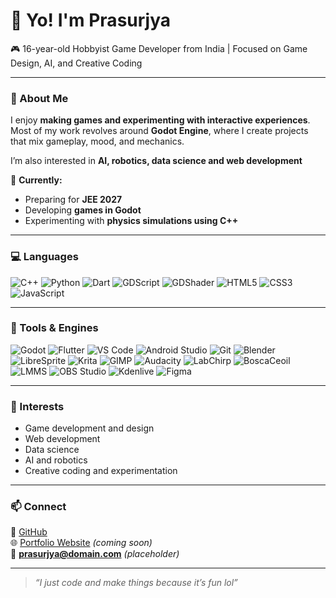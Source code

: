 # 👋 Yo! I'm Prasurjya  

🎮 16-year-old Hobbyist Game Developer from India | Focused on Game Design, AI, and Creative Coding

---

### 🧩 About Me  
I enjoy **making games and experimenting with interactive experiences**.  
Most of my work revolves around **Godot Engine**, where I create projects that mix gameplay, mood, and mechanics.  

I’m also interested in **AI, robotics, data science and web development**

🎯 **Currently:**
- Preparing for **JEE 2027**
- Developing **games in Godot**
- Experimenting with **physics simulations using C++**

---

### 💻 Languages  
![C++](https://img.shields.io/badge/C++-00599C?style=for-the-badge&logo=cplusplus&logoColor=white)
![Python](https://img.shields.io/badge/Python-3776AB?style=for-the-badge&logo=python&logoColor=white)
![Dart](https://img.shields.io/badge/Dart-0175C2?style=for-the-badge&logo=dart&logoColor=white)
![GDScript](https://img.shields.io/badge/GDScript-478CBF?style=for-the-badge&logo=godot-engine&logoColor=white)
![GDShader](https://img.shields.io/badge/Godot%20Shading%20Language-478CBF?style=for-the-badge&logo=godot-engine&logoColor=white)
![HTML5](https://img.shields.io/badge/HTML5-E34F26?style=for-the-badge&logo=html5&logoColor=white)
![CSS3](https://img.shields.io/badge/CSS3-1572B6?style=for-the-badge&logo=css3&logoColor=white)
![JavaScript](https://img.shields.io/badge/JavaScript-F7DF1E?style=for-the-badge&logo=javascript&logoColor=black)

---

### 🧰 Tools & Engines  
![Godot](https://img.shields.io/badge/Godot-478CBF?style=for-the-badge&logo=godot-engine&logoColor=white)
![Flutter](https://img.shields.io/badge/Flutter-02569B?style=for-the-badge&logo=flutter&logoColor=white)
![VS Code](https://img.shields.io/badge/VS%20Code-007ACC?style=for-the-badge&logo=visualstudiocode&logoColor=white)
![Android Studio](https://img.shields.io/badge/Android%20Studio-3DDC84?style=for-the-badge&logo=androidstudio&logoColor=white)
![Git](https://img.shields.io/badge/Git-F05032?style=for-the-badge&logo=git&logoColor=white)
![Blender](https://img.shields.io/badge/Blender-F5792A?style=for-the-badge&logo=blender&logoColor=white)
![LibreSprite](https://img.shields.io/badge/LibreSprite-7D929E?style=for-the-badge&logo=libresprite&logoColor=white)
![Krita](https://img.shields.io/badge/Krita-203759?style=for-the-badge&logo=krita&logoColor=white)
![GIMP](https://img.shields.io/badge/GIMP-5C5543?style=for-the-badge&logo=gimp&logoColor=white)
![Audacity](https://img.shields.io/badge/Audacity-0000CC?style=for-the-badge&logo=audacity&logoColor=white)
![LabChirp](https://img.shields.io/badge/LabChirp-555555?style=for-the-badge&logo=musicbrainz&logoColor=white)
![BoscaCeoil](https://img.shields.io/badge/BoscaCeoil-222222?style=for-the-badge&logo=musicbrainz&logoColor=white)
![LMMS](https://img.shields.io/badge/LMMS-10B146?style=for-the-badge&logo=lmms&logoColor=white)
![OBS Studio](https://img.shields.io/badge/OBS%20Studio-302E31?style=for-the-badge&logo=obsstudio&logoColor=white)
![Kdenlive](https://img.shields.io/badge/Kdenlive-527EB2?style=for-the-badge&logo=kdenlive&logoColor=white)
![Figma](https://img.shields.io/badge/Figma-F24E1E?style=for-the-badge&logo=figma&logoColor=white)

---

### 🧠 Interests  
- Game development and design  
- Web development  
- Data science  
- AI and robotics  
- Creative coding and experimentation  

---

### 📫 Connect  
🐙 [GitHub](https://github.com/omnimistic)  
🌐 [Portfolio Website](#) *(coming soon)*  
📧 **prasurjya@domain.com** *(placeholder)*  

---

> *“I just code and make things because it’s fun lol”*
